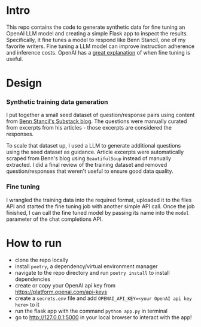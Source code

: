 # Intro

This repo contains the code to generate synthetic data for fine tuning an OpenAI LLM model and creating a simple Flask app to inspect the results.
Specifically, it fine tunes a model to respond like Benn Stancil, one of my favorite writers.
Fine tuning a LLM model can improve instruction adherence and inference costs. OpenAI has a [great explanation](https://platform.openai.com/docs/guides/optimizing-llm-accuracy/fine-tuning) of when fine tuning is useful.

# Design

### Synthetic training data generation

I put together a small seed dataset of question/response pairs using content from [Benn Stancil's Substack blog](https://benn.substack.com/).
The questions were manually curated from excerpts from his articles - those excerpts are considered the responses.

To scale that dataset up, I used a LLM to generate additional questions using the seed dataset as guidance. Article excerpts were automatically scraped from Benn's blog using `BeautifulSoup` instead of manually extracted.
I did a final review of the training dataset and removed question/responses that weren't useful to ensure good data quality.

### Fine tuning

I wrangled the training data into the required format, uploaded it to the files API and started the fine tuning job with another simple API call.
Once the job finished, I can call the fine tuned model by passing its name into the `model` parameter of the chat completions API.

# How to run

* clone the repo locally
* install `poetry`, a dependency/virtual environment manager
* navigate to the repo directory and run `poetry install` to install dependencies
* create or copy your OpenAI api key from https://platform.openai.com/api-keys
* create a `secrets.env` file and add `OPENAI_API_KEY=<your OpenAI api key here>` to it
* run the flask app with the command `python app.py` in terminal
* go to http://127.0.0.1:5000 in your local browser to interact with the app!


